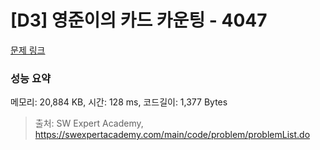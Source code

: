 # [D3] 영준이의 카드 카운팅 - 4047 

[문제 링크](https://swexpertacademy.com/main/code/problem/problemDetail.do?contestProbId=AWIsY84KEPMDFAWN) 

### 성능 요약

메모리: 20,884 KB, 시간: 128 ms, 코드길이: 1,377 Bytes



> 출처: SW Expert Academy, https://swexpertacademy.com/main/code/problem/problemList.do